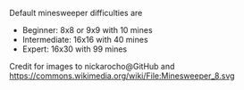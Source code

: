 Default minesweeper difficulties are
  - Beginner: 8x8 or 9x9 with 10 mines
  - Intermediate: 16x16 with 40 mines
  - Expert: 16x30 with 99 mines

Credit for images to nickarocho@GitHub and https://commons.wikimedia.org/wiki/File:Minesweeper_8.svg
